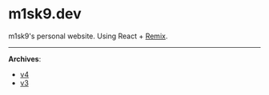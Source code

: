 # m1sk9.dev

m1sk9's personal website. Using React + [Remix](https://remix.run).

---

**Archives**:
- [v4](https://github.com/m1sk9/portfolio/tree/v4)
- [v3](https://github.com/m1sk9/portfolio/tree/v3)
